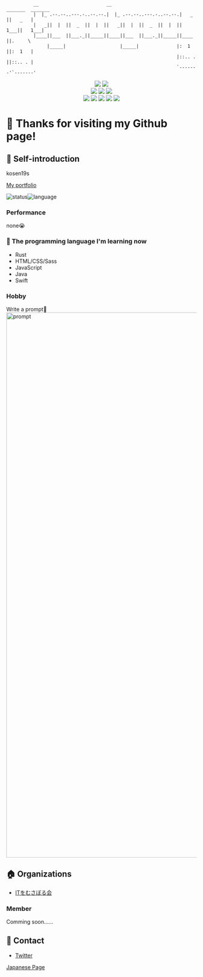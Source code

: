 ```
          __                         __                         _______  _______
          |  |_ .--.--..---.-..--.--.|  |_ .--.--..---.-..--.--.|   _   ||   _   |
          |   _||  |  ||  _  ||  |  ||   _||  |  ||  _  ||  |  ||   1___||   1___|
          |____||___  ||___._||_____||____||___  ||___._||_____||____   ||.     \
               |_____|                    |_____|              |:  1   ||:  1   |
                                                               |::.. . ||::.. . |
                                                               `-------'`-------'
```

<div align="center">
<img src="https://img.shields.io/badge/age-16-9cf.svg?style=flat"></img>
<img src="https://img.shields.io/badge/たけのこ派orきのこ派-平和主義-success.svg?style=flat"></img><br>
<img src="https://img.shields.io/badge/OS-macOS-critical.svg?style=flat"></img>
<img src="https://img.shields.io/badge/Apple-respect-orange.svg?style=flat&logo=Apple"></img>
<img src="https://img.shields.io/badge/Mac-Love-ff69b4.svg?style=flat"></img><br>
<img src="https://img.shields.io/badge/Java-Well-brightgreen.svg?style=flat&logo=Java"></img>
<img src="https://img.shields.io/badge/HTML-Well-information.svg?style=flat&logo=HTML5"></img>
<img src="https://img.shields.io/badge/JavaScript-Well-brightgreen.svg?style=flat&logo=JavaScript"></img>
<img src="https://img.shields.io/badge/Swift-Soso-important.svg?style=flat&logo=Swift"></img>
<img src="https://img.shields.io/badge/Rust-Soso-important.svg?style=flat&logo=Rust"></img>
</div>


# :wave: Thanks for visiting my Github page!

## :tada: Self-introduction

kosen19s

[My portfolio](https://tyautyau56.netlify.app)

![status](https://github-readme-stats.vercel.app/api?username=tyautyau56&count_private=true&theme=vision-friendly-dark&show_icons=true)![language](https://github-readme-stats.vercel.app/api/top-langs/?username=tyautyau56&layout=compact&theme=vision-friendly-dark&count_private=true)

### Performance

none:sob:

### :book: The programming language I'm learning now

* Rust
* HTML/CSS/Sass
* JavaScript
* Java
* Swift

### Hobby

Write a prompt:heartbeat:<br>
<img width="1440" alt="prompt" src="https://user-images.githubusercontent.com/57137136/86988524-654c9780-c1d3-11ea-913b-d6c234a8692c.png">

## :house: Organizations

* [ITをむさぼる会](https://github.com/tokuyama-it)

### Member

Comming soon......

## :postbox: Contact

* [Twitter](https://twitter.com/tyautyau56)

[Japanese Page](https://github.com/YanagiTakafumi/YanagiTakafumi/blob/master/README_Ja.md)
